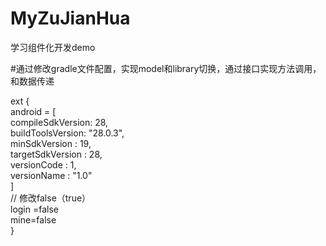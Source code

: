 # MyZuJianHua
学习组件化开发demo

#通过修改gradle文件配置，实现model和library切换，通过接口实现方法调用，和数据传递
   
  ext {    
    android = [    
            compileSdkVersion: 28,    
            buildToolsVersion: "28.0.3",    
            minSdkVersion    : 19,    
             targetSdkVersion : 28,    
              versionCode      : 1,      
              versionName      : "1.0"     
      ]  
  //  修改false（true）    
      login =false    
      mine=false    
  }    
  
